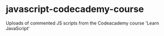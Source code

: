 # javascript-codecademy-course
Uploads of commented JS scripts from the Codeacademy course 'Learn JavaScript'
